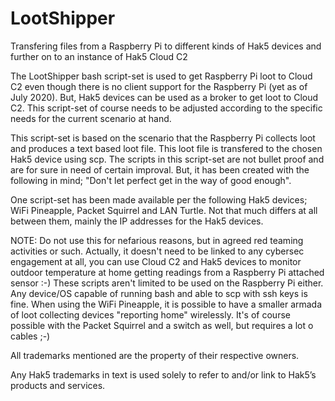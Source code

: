 # LootShipper

Transfering files from a Raspberry Pi to different kinds of Hak5 devices and further on to an instance of Hak5 Cloud C2

The LootShipper bash script-set is used to get Raspberry Pi loot to Cloud C2 even though there is no client support for the Raspberry Pi (yet as of July 2020).
But, Hak5 devices can be used as a broker to get loot to Cloud C2. This script-set of course needs to be adjusted according to the specific needs for the current scenario at hand.

This script-set is based on the scenario that the Raspberry Pi collects loot and produces a text based loot file. This loot file is transfered to the chosen Hak5 device using scp. The scripts in this script-set are not bullet proof and are for sure in need of certain improval. But, it has been created with the following in mind; "Don't let perfect get in the way of good enough".

One script-set has been made available per the following Hak5 devices; WiFi Pineapple, Packet Squirrel and LAN Turtle. Not that much differs at all between them, mainly the IP addresses for the Hak5 devices.

NOTE: Do not use this for nefarious reasons, but in agreed red teaming activities or such. Actually, it doesn't need to be linked to any cybersec engagement at all, you can use Cloud C2 and Hak5 devices to monitor outdoor temperature at home getting readings from a Raspberry Pi attached sensor :-) These scripts aren't limited to be used on the Raspberry Pi either. Any device/OS capable of running bash and able to scp with ssh keys is fine. When using the WiFi Pineapple, it is possible to have a smaller armada of loot collecting devices "reporting home" wirelessly. It's of course possible with the Packet Squirrel and a switch as well, but requires a lot o cables ;-)

All trademarks mentioned are the property of their respective owners.

Any Hak5 trademarks in text is used solely to refer to and/or link to Hak5’s products and services.
